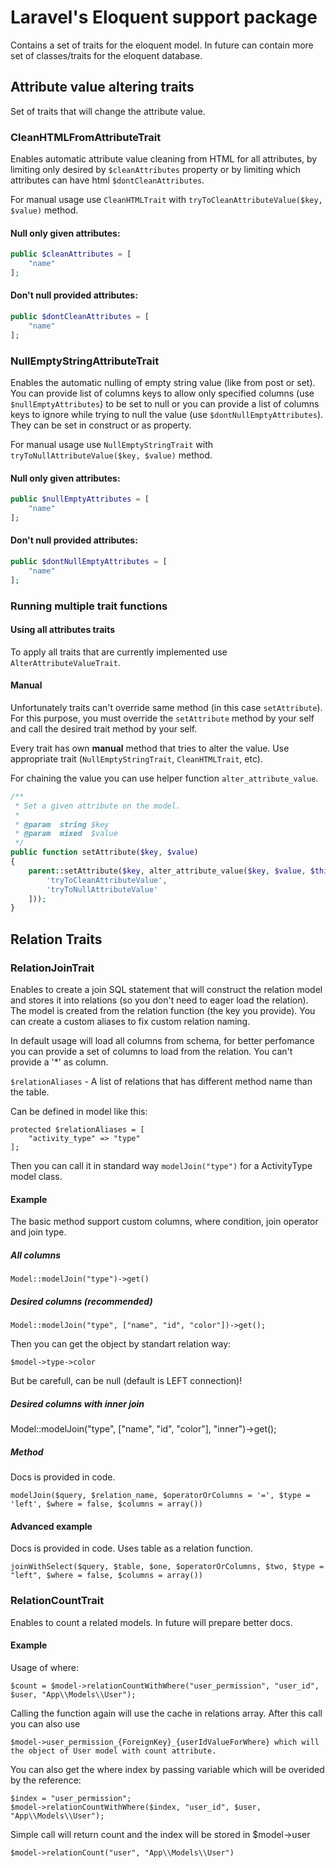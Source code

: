 # Laravel's Eloquent support package
Contains a set of traits for the eloquent model. In future can contain more set of classes/traits for the eloquent database.

## Attribute value altering traits

Set of traits that will change the attribute value.

### CleanHTMLFromAttributeTrait

Enables automatic attribute value cleaning from HTML for all attributes, by limiting only desired by `$cleanAttributes` 
property or by limiting which attributes can have html `$dontCleanAttributes`.

For manual usage use `CleanHTMLTrait` with `tryToCleanAttributeValue($key, $value)` method.

#### Null only given attributes:

```php
public $cleanAttributes = [
    "name"
];
```
 
#### Don't null provided attributes:

```php
public $dontCleanAttributes = [
    "name"
];
```

### NullEmptyStringAttributeTrait

Enables the automatic nulling of empty string value (like from post or set). You can provide
list of columns keys to allow only specified columns (use `$nullEmptyAttributes`) to be set to null or you can provide a
list of columns keys to ignore while trying to null the value (use `$dontNullEmptyAttributes`). They can be set in construct
or as property.

For manual usage use `NullEmptyStringTrait` with `tryToNullAttributeValue($key, $value)` method.

#### Null only given attributes:

```php
public $nullEmptyAttributes = [
    "name"
];
```
 
#### Don't null provided attributes:

```php
public $dontNullEmptyAttributes = [
    "name"
];
```

### Running multiple trait functions

#### Using all attributes traits

To apply all traits that are currently implemented use `AlterAttributeValueTrait`.

#### Manual

Unfortunately traits can't override same method (in this case `setAttribute`). For this purpose, you must override the `setAttribute`
method by your self and call the desired trait method by your self. 

Every trait has own __manual__ method that tries to alter the value. Use appropriate trait (`NullEmptyStringTrait`, `CleanHTMLTrait`, etc).

For chaining the value you can use helper function `alter_attribute_value`.

```php
/**
 * Set a given attribute on the model.
 *
 * @param  string $key
 * @param  mixed  $value
 */
public function setAttribute($key, $value)
{
    parent::setAttribute($key, alter_attribute_value($key, $value, $this, [
        'tryToCleanAttributeValue',
        'tryToNullAttributeValue'
    ]));
}
```

## Relation Traits

### RelationJoinTrait
Enables to create a join SQL statement that will construct the relation model and stores it into relations (so you don't
need to eager load the relation). The model is created from the relation function (the key you provide). You can create a
custom aliases to fix custom relation naming.

In default usage will load all columns from schema, for better perfomance you can provide a set of columns to load from
the relation. You can't provide a '*' as column.

`$relationAliases` -  A list of relations that has different method name than the table. 

Can be defined in model like this:

    protected $relationAliases = [
        "activity_type" => "type"
    ];

Then you can call it in standard way `modelJoin("type")` for a ActivityType model class.
       
#### Example

The basic method support custom columns, where condition, join operator and join type.

##### All columns

    Model::modelJoin("type")->get()
    
##### Desired columns (recommended)

    Model::modelJoin("type", ["name", "id", "color"])->get();

Then you can get the object by standart relation way:

    $model->type->color
    
But be carefull, can be null (default is LEFT connection)!

##### Desired columns with inner join

Model::modelJoin("type", ["name", "id", "color"], "inner")->get();

##### Method

Docs is provided in code.

    modelJoin($query, $relation_name, $operatorOrColumns = '=', $type = 'left', $where = false, $columns = array())

#### Advanced example

Docs is provided in code. Uses table as a relation function.

    joinWithSelect($query, $table, $one, $operatorOrColumns, $two, $type = "left", $where = false, $columns = array())


### RelationCountTrait
Enables to count a related models. In future will prepare better docs.

#### Example
Usage of where: 
    
    $count = $model->relationCountWithWhere("user_permission", "user_id", $user, "App\\Models\\User");

Calling the function again will use the cache in relations array. After this call you can also use

    $model->user_permission_{ForeignKey}_{userIdValueForWhere} which will the object of User model with count attribute.

You can also get the where index by passing variable which will be overided by the reference:

    $index = "user_permission";
    $model->relationCountWithWhere($index, "user_id", $user, "App\\Models\\User");
    
Simple call will return count and the index will be stored in $model->user

    $model->relationCount("user", "App\\Models\\User") 